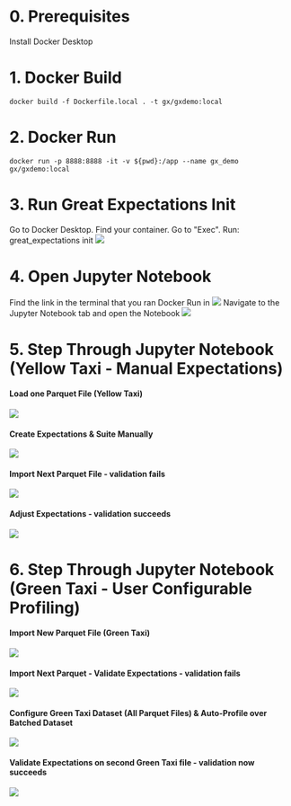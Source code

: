 # 0. Prerequisites
Install Docker Desktop

# 1. Docker Build
    docker build -f Dockerfile.local . -t gx/gxdemo:local

# 2. Docker Run 

    docker run -p 8888:8888 -it -v ${pwd}:/app --name gx_demo gx/gxdemo:local

# 3. Run Great Expectations Init
Go to Docker Desktop. Find your container. Go to "Exec". Run:
    great_expectations init
<img src="images\run_great_expectations_init.jpg"/>

# 4. Open Jupyter Notebook
Find the link in the terminal that you ran Docker Run in
<img src="images\open_jupyter_notebook.jpg"/>
Navigate to the Jupyter Notebook tab and open the Notebook
<img src="images\navigate_to_jn.jpg"/>

# 5. Step Through Jupyter Notebook (Yellow Taxi - Manual Expectations)
#### Load one Parquet File (Yellow Taxi)
<img src="images\load_parquet_file1.jpg"/>

#### Create Expectations & Suite Manually
<img src="images\create_expectations_manually1.jpg"/>

#### Import Next Parquet File - validation fails
<img src="images\validate_yt2.jpg"/>

#### Adjust Expectations - validation succeeds
<img src="images\adjust_expectations_yt.jpg"/>

# 6. Step Through Jupyter Notebook (Green Taxi - User Configurable Profiling)
#### Import New Parquet File (Green Taxi)
<img src="images\gt_first_file.jpg"/>

#### Import Next Parquet - Validate Expectations - validation fails
<img src="images\gt_second_file.jpg"/>

#### Configure Green Taxi Dataset (All Parquet Files) & Auto-Profile over Batched Dataset
<img src="images\batch_dataset_profile.jpg"/>

#### Validate Expectations on second Green Taxi file - validation now succeeds
<img src="images\gt_second_file_validation.jpg"/>

